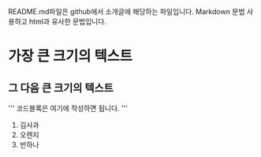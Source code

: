 README.md파일은 github에서 소개글에 해당하는 파일입니다.
Markdown 문법 사용하고 html과 유사한 문법입니다.

# 가장 큰 크기의 텍스트
## 그 다음 큰 크기의 텍스트

'''
    코드블록은 여기에 작성하면 됩니다.
'''
1. 김사과
2. 오렌지
3. 반하나